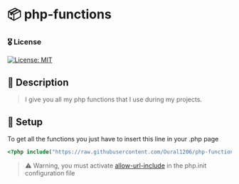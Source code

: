 # 📦 php-functions

### 🎖 License
[![License: MIT](https://img.shields.io/badge/License-MIT-yellow.svg)](https://opensource.org/licenses/MIT)

## 📝 Description
> I give you all my php functions that I use during my projects.

## 🧱 Setup
To get all the functions you just have to insert this line in your .php page
```php
<?php include("https://raw.githubusercontent.com/Oural1206/php-functions/main/allFunctions.php") ?>
```
>⚠️ Warning, you must activate <a href="https://www.php.net/manual/fr/filesystem.configuration.php#ini.allow-url-include">allow-url-include</a> in the php.init configuration file
